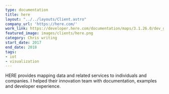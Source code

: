 ```yaml
---
type: documentation
title: here
layout: "../../layouts/Client.astro"
company_url: 'https://here.com/'
work_link: https://developer.here.com/documentation/maps/3.1.26.0/dev_guide/index.html
featured_image: images/clients/here.png
category: Chris writing
start_date: 2017
end_date: 2018
tags:
- iot
- visualization
---
```


HERE provides mapping data and related services to individuals and companies. I helped their innovation team with documentation, examples and developer experience.

